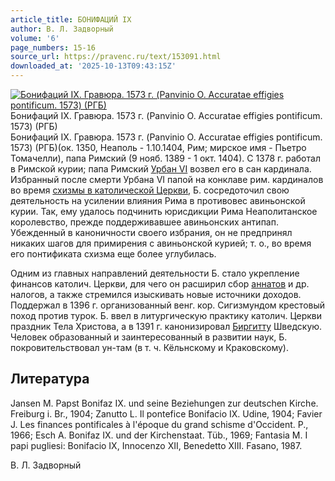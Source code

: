 ```yaml
---
article_title: БОНИФАЦИЙ IX
author: В. Л. Задворный
volume: '6'
page_numbers: 15-16
source_url: https://pravenc.ru/text/153091.html
downloaded_at: '2025-10-13T09:43:15Z'
---
```


[![Бонифаций IX. Гравюра. 1573 г. (Panvinio O. Accuratae effigies pontificum. 1573) (РГБ)](https://pravenc.ru/data/918/459/1234/i200.jpg "Кликните для увеличения картинки")](https://pravenc.ru/data/918/459/1234/i400.jpg)Бонифаций IX. Гравюра. 1573 г. (Panvinio O. Accuratae effigies pontificum. 1573) (РГБ)  
Бонифаций IX. Гравюра. 1573 г. (Panvinio O. Accuratae effigies pontificum. 1573) (РГБ)(ок. 1350, Неаполь - 1.10.1404, Рим; мирское имя - Пьетро Томачелли), папа Римский (9 нояб. 1389 - 1 окт. 1404). С 1378 г. работал в Римской курии; папа Римский [Урбан VI](<https://pravenc.ru/text/Урбан VI.html>) возвел его в сан кардинала. Избранный после смерти Урбана VI папой на конклаве рим. кардиналов во время [схизмы в католической Церкви](<https://pravenc.ru/text/схизма в католической Церкви.html>), Б. сосредоточил свою деятельность на усилении влияния Рима в противовес авиньонской курии. Так, ему удалось подчинить юрисдикции Рима Неаполитанское королевство, прежде поддерживавшее авиньонских антипап. Убежденный в каноничности своего избрания, он не предпринял никаких шагов для примирения с авиньонской курией; т. о., во время его понтификата схизма еще более углубилась.

Одним из главных направлений деятельности Б. стало укрепление финансов католич. Церкви, для чего он расширил сбор [аннатов](https://pravenc.ru/text/аннатов.html) и др. налогов, а также стремился изыскивать новые источники доходов. Поддержал в 1396 г. организованный венг. кор. Сигизмундом крестовый поход против турок. Б. ввел в литургическую практику католич. Церкви праздник Тела Христова, а в 1391 г. канонизировал [Биргитту](https://pravenc.ru/text/Биргитту.html) Шведскую. Человек образованный и заинтересованный в развитии наук, Б. покровительствовал ун-там (в т. ч. Кёльнскому и Краковскому).

## Литература

Jansen M. Papst Bonifaz IX. und seine Beziehungen zur deutschen Kirche. Freiburg i. Br., 1904; Zanutto L. Il pontefice Bonifacio IX. Udine, 1904; Favier J. Les finances pontificales à l'époque du grand schisme d'Occident. P., 1966; Esch A. Bonifaz IX. und der Kirchenstaat. Tüb., 1969; Fantasia M. I papi pugliesi: Bonifacio IX, Innocenzo XII, Benedetto XIII. Fasano, 1987.

В. Л. Задворный
